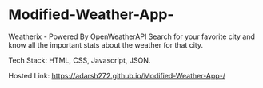 # Modified-Weather-App-
Weatherix - Powered By OpenWeatherAPI
Search for your favorite city and know all the important stats about
the weather for that city. 

Tech Stack: HTML, CSS, Javascript, JSON.

Hosted Link: https://adarsh272.github.io/Modified-Weather-App-/
